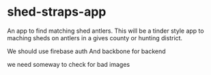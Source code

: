 # shed-straps-app

An app to find matching shed antlers.
This will be a tinder style app to maching sheds on antlers in a gives county or hunting district.

We should use firebase auth
And backbone for backend

we need someway to check for bad images
